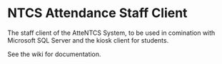 # NTCS Attendance Staff Client
The staff client of the AtteNTCS System, to be used in comination with Microsoft SQL Server and the kiosk client for students.

See the wiki for documentation.

